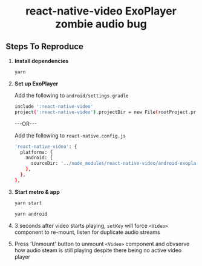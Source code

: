 <h1 align="center">
  react-native-video ExoPlayer zombie audio bug
</h1>

## Steps To Reproduce

1. **Install dependencies**

   ```sh
   yarn
   ```

1. **Set up ExoPlayer**

   Add the following to `android/settings.gradle`

   ```sh
   include ':react-native-video'
   project(':react-native-video').projectDir = new File(rootProject.projectDir, '../node_modules/react-native-video/android-exoplayer')
   ```

   ---OR---

   Add the following to `react-native.config.js`

   ```sh
   'react-native-video': {
     platforms: {
       android: {
         sourceDir: '../node_modules/react-native-video/android-exoplayer',
       },
     },
   },
   ```

1. **Start metro & app**

   ```sh
   yarn start
   ```

   ```sh
   yarn android
   ```

1. 3 seconds after video starts playing, `setKey` will force `<Video>` component to re-mount, listen for duplicate audio streams

1. Press 'Unmount' button to unmount `<Video>` component and obvserve how audio steam is still playing despite there being no active video player
